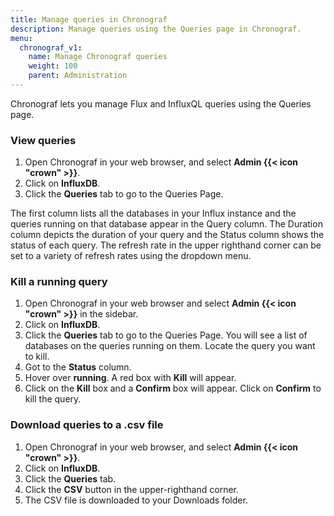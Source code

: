 ```yaml
---
title: Manage queries in Chronograf
description: Manage queries using the Queries page in Chronograf.
menu:
  chronograf_v1:
    name: Manage Chronograf queries
    weight: 100
    parent: Administration
---
```


Chronograf lets you manage Flux and InfluxQL queries using the Queries page.  

### View queries

1. Open Chronograf in your web browser, and select **Admin {{< icon "crown" >}}**.
2. Click on **InfluxDB**. 
3. Click the **Queries** tab to go to the Queries Page.

The first column lists all the databases in your Influx instance and the queries running on that database appear in the Query column.  The Duration column depicts the duration of your query and the Status column shows the status of each query.  The refresh rate in the upper righthand corner can be set to a variety of refresh rates using the dropdown menu.

### Kill a running query

1. Open Chronograf in your web browser and select **Admin {{< icon "crown" >}}** in the sidebar. 
2. Click on **InfluxDB**. 
3. Click the **Queries** tab to go to the Queries Page.  You will see a list of databases on the queries running on them.  Locate the query you want to kill.
4. Got to the **Status** column.
5. Hover over **running**.  A red box with **Kill** will appear. 
6. Click on the **Kill** box and a **Confirm** box will appear. Click on **Confirm** to kill the query. 

### Download queries to a .csv file

1. Open Chronograf in your web browser, and select **Admin {{< icon "crown" >}}**. 
2. Click on **InfluxDB**. 
3. Click the **Queries** tab.
4. Click the **CSV** button in the upper-righthand corner.
5. The CSV file is downloaded to your Downloads folder. 

